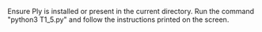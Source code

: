 Ensure Ply is installed or present in the current directory.
Run the command "python3 T1_5.py" and follow the instructions printed on the screen.
